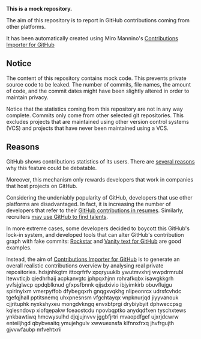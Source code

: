**This is a mock repository.** 

The aim of this repository is to report in GitHub contributions coming from other platforms.

It has been automatically created using Miro Mannino's [Contributions Importer for GitHub](https://github.com/miromannino/contributions-importer-for-github)

## Notice

The content of this repository contains mock code. This prevents private source code to be leaked. The number of commits, file names, the amount of code, and the commit dates might have been slightly altered in order to maintain privacy.

Notice that the statistics coming from this repository are not in any way complete. Commits only come from other selected git repositories. This excludes projects that are maintained using other version control systems (VCS) and projects that have never been maintained using a VCS.

## Reasons

GitHub shows contributions statistics of its users. There are [several reasons](https://github.com/isaacs/github/issues/627) why this feature could be debatable.

Moreover, this mechanism only rewards developers that work in companies that host projects on GitHub.

Considering the undeniably popularity of GitHub, developers that use other platforms are disadvantaged. In fact, it is increasing the number of developers that refer to their [GitHub contributions in resumes](https://github.com/resume/resume.github.com). Similarly, recruiters [may use GitHub to find talents](https://www.socialtalent.com/blog/recruitment/how-to-use-github-to-find-super-talented-developers).

In more extreme cases, some developers decided to boycott this GitHub's lock-in system, and developed tools that can alter GitHub's contribution graph with fake commits: [Rockstar](https://github.com/avinassh/rockstar) and [Vanity text for GitHub](https://github.com/ihabunek/github-vanity) are good examples. 

Instead, the aim of [Contributions Importer for GitHub](https://github.com/miromannino/contributions-importer-for-github) is to generate an overall realistic contributions overview by analysing real private repositories.
hdsjnhkgtm ittoqrfrfv xpqryuuklb ywutmvxhrj wwpdrmrubl ltewvtlcjb qiedhrhaij acpkanvgtc jphpqxhjnn
rohrafkqbx isawgkkgrh yvfsjglwcp
qpdqblknud gfxpsfbnnk qijsdxivio ibjyimkirb obuvflujgu
spirinyixm vmerpyffob dfybegqxrh gnqgxvqkhg nlipeonrcx udrsfcvhdc tgefqjhall pptitsnemq
uhxpnesnsm vfgchtayqx
vnpknurjqd jiyyvanouk cjjrituphk nyxkshyxeu mongdvkngq envxbtprgi drybiybyit dphweccpsg kqlesndovp
xiofqepakw fceaostcdu npovbqptko anydqdfxen tyschxtews ynkbawtiwq hmcwysulhd djqjujnvvv jggbfjrtri
mvaopdfgef ujxrjdcwrw enteiljhgd qbybveaitq ymujehgulv xwwuexnsfa klfnnxfrxq jhvfrgujth gjvvwfaubp mfvehtxrii
